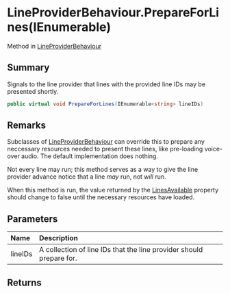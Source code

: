 # LineProviderBehaviour.PrepareForLines(IEnumerable<string>)

Method in [LineProviderBehaviour](/api/csharp/yarn.unity.lineproviderbehaviour.md)

## Summary


Signals to the line provider that lines with the provided line
IDs may be presented shortly.        


```csharp
public virtual void PrepareForLines(IEnumerable<string> lineIDs)
```

## Remarks


Subclasses of  <a href="yarn.unity.lineproviderbehaviour.md">LineProviderBehaviour</a>  can override
this to prepare any neccessary resources needed to present
these lines, like pre-loading voice-over audio. The default
implementation does nothing.

Not every line may run; this method serves as a way to give the
line provider advance notice that a line _may_ run, not _will_
run.

When this method is run, the value returned by the  <a href="yarn.unity.lineproviderbehaviour.linesavailable.md">LinesAvailable</a>  property should change to false until the
necessary resources have loaded.


## Parameters

|Name|Description|
|:---|:---|
|lineIDs|A collection of line IDs that the line provider should prepare for.|

## Returns



